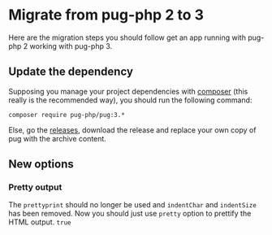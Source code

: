 # Migrate from pug-php 2 to 3

Here are the migration steps you should follow get an app running with pug-php 2
working with pug-php 3.

## Update the dependency

Supposing you manage your project dependencies with
[composer](https://getcomposer.org/)
(this really is the recommended way), you should run the following command:
```shell
composer require pug-php/pug:3.*
```

Else, go the [releases](https://github.com/pug-php/pug/releases), download
the release and replace your own copy of pug with the archive content.

## New options

### Pretty output

The `prettyprint` should no longer be used and `indentChar` and `indentSize`
has been removed. Now you should just use `pretty` option to prettify the HTML
output. `true`